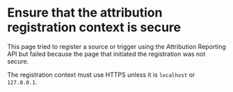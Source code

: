 # Ensure that the attribution registration context is secure

This page tried to register a source or trigger using the Attribution Reporting
API but failed because the page that initiated the registration was not secure.

The registration context must use HTTPS unless it is `localhost` or
`127.0.0.1`.
